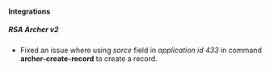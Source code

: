 
#### Integrations
##### RSA Archer v2
- Fixed an issue where using *sorce* field in *application id 433* in command **archer-create-record** to create a record.
